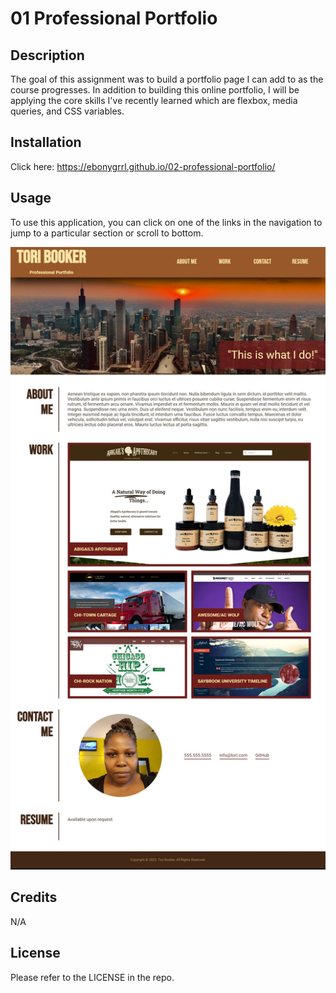 # 01 Professional Portfolio

## Description

The goal of this assignment was to build a portfolio page I can add to as the course progresses. In addition to building this online portfolio, I will be applying the core skills I've recently learned which are flexbox, media queries, and CSS variables.

## Installation

Click here: https://ebonygrrl.github.io/02-professional-portfolio/

## Usage

To use this application, you can click on one of the links in the navigation to jump to a particular section or scroll to bottom.

![The Horiseon webpage includes a navigation bar, a header image, and cards with text and images at the bottom of the page.](./professional-portfolio-screenshot.jpg)

## Credits

N/A

## License

Please refer to the LICENSE in the repo.
